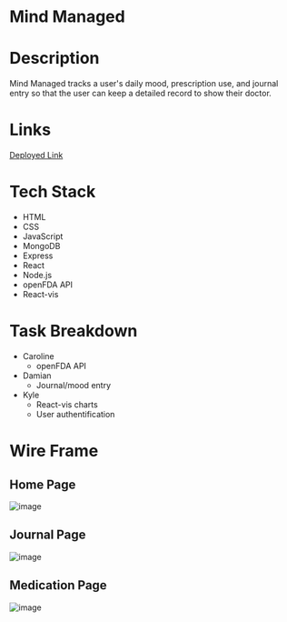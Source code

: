 # Mind Managed

<h1>Description</h1>
<p>Mind Managed tracks a user's daily mood, prescription use, and journal entry so that the user can keep a detailed record to show their doctor.</p>

<h1>Links</h1>
<a href="https://mind-managed.herokuapp.com/" target="_blank">Deployed Link</a>

<h1>Tech Stack</h1>
<ul>
    <li>HTML</li>
    <li>CSS</li>
    <li>JavaScript</li>
    <li>MongoDB</li>
    <li>Express</li>
    <li>React</li>
    <li>Node.js</li>
    <li>openFDA API</li>
    <li>React-vis</li>
</ul>

<h1>Task Breakdown</h1>

- Caroline
  - openFDA API
- Damian
  - Journal/mood entry
- Kyle
  - React-vis charts
  - User authentification

<h1>Wire Frame</h1>
<h2>Home Page</h2>

![image](https://user-images.githubusercontent.com/72889560/119748290-3296a680-be5a-11eb-9f07-e603e3a44809.png)

<h2>Journal Page</h2>

![image](https://user-images.githubusercontent.com/72889560/119748311-43471c80-be5a-11eb-8092-2fc3460bc064.png)

<h2>Medication Page</h2>

![image](https://user-images.githubusercontent.com/72889560/119748343-5b1ea080-be5a-11eb-8549-b9a5cb099167.png)